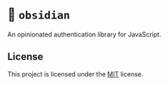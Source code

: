 # 👮 `obsidian`

An opinionated authentication library for JavaScript.

## License

This project is licensed under the [MIT](https://choosealicense.com/licenses/mit/) license.